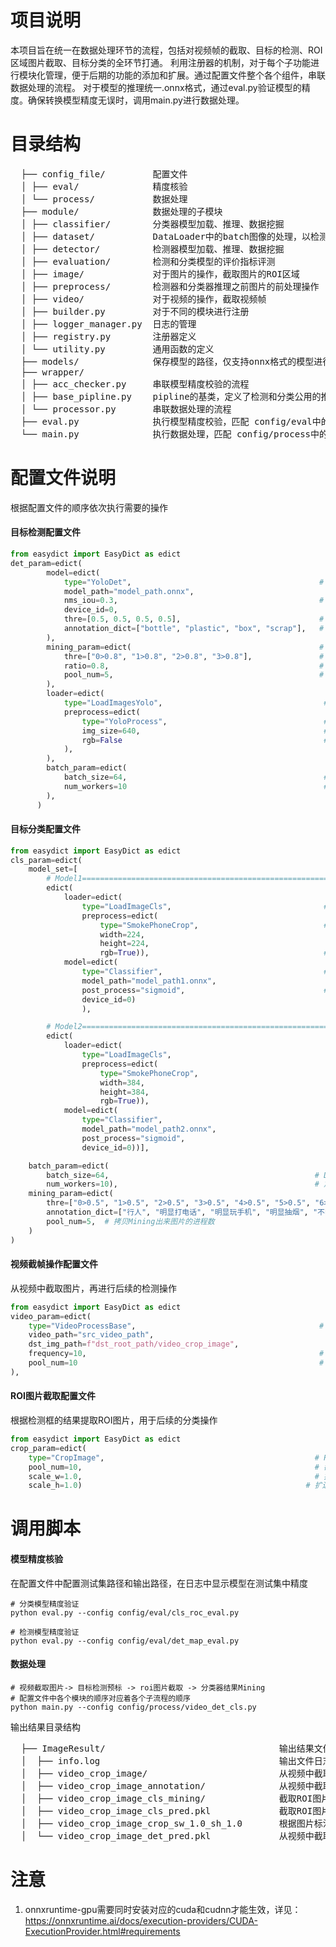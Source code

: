 # 项目说明
  本项目旨在统一在数据处理环节的流程，包括对视频帧的截取、目标的检测、ROI区域图片截取、目标分类的全环节打通。
  利用注册器的机制，对于每个子功能进行模块化管理，便于后期的功能的添加和扩展。通过配置文件整个各个组件，串联数据处理的流程。
  对于模型的推理统一.onnx格式，通过eval.py验证模型的精度。确保转换模型精度无误时，调用main.py进行数据处理。

# 目录结构
<pre>
  ├── config_file/         配置文件    
  │ ├── eval/              精度核验  
  │ └── process/           数据处理  
  ├── module/              数据处理的子模块  
  │ ├── classifier/        分类器模型加载、推理、数据挖掘
  │ ├── dataset/           DataLoader中的batch图像的处理，以检测和分类区分
  │ ├── detector/          检测器模型加载、推理、数据挖掘
  │ ├── evaluation/        检测和分类模型的评价指标评测
  │ ├── image/             对于图片的操作，截取图片的ROI区域
  │ ├── preprocess/        检测器和分类器推理之前图片的前处理操作
  │ ├── video/             对于视频的操作，截取视频帧
  │ ├── builder.py         对于不同的模块进行注册
  │ ├── logger_manager.py  日志的管理
  │ ├── registry.py        注册器定义
  │ └── utility.py         通用函数的定义
  ├── models/              保存模型的路径，仅支持onnx格式的模型进行推理
  ├── wrapper/
  │ ├── acc_checker.py     串联模型精度校验的流程
  │ ├── base_pipline.py    pipline的基类，定义了检测和分类公用的推理部分
  │ └── processor.py       串联数据处理的流程
  ├── eval.py              执行模型精度校验，匹配 config/eval中的配置文件
  └── main.py              执行数据处理，匹配 config/process中的配置文件
</pre>

# 配置文件说明
根据配置文件的顺序依次执行需要的操作  
#### 目标检测配置文件
```python
from easydict import EasyDict as edict    
det_param=edict(
        model=edict(
            type="YoloDet",                                          # 检测器类名，初始化相应的检测器类
            model_path="model_path.onnx",
            nms_iou=0.3,                                             # 目标检测nms阶段的iou
            device_id=0,
            thre=[0.5, 0.5, 0.5, 0.5],                               # 对应多个类别的阈值，选取大于阈值的结果保存；如果阈值为单个float类型，则自动扩展到所有类别
            annotation_dict=["bottle", "plastic", "box", "scrap"],   # 对应多个类别对应的名称，对应预标注类名
        ),
        mining_param=edict(                                          # 若不配置此参数则不进行Mining      
            thre=["0>0.8", "1>0.8", "2>0.8", "3>0.8"],               # 设置每个类别的Mining条件，注意model.thre的检测参数为默认大于阈值的结果
            ratio=0.8,                                               # 每张图片里某个类别满足条件的比例大于等于ratio的情况下筛选图片
            pool_num=5,                                              # 拷贝Mining图片的进程数
        ),
        loader=edict(
            type="LoadImagesYolo",                                    # 检测图片处理类名
            preprocess=edict(          
                type="YoloProcess",                                   # 数据预处理方法，在module/preprocess/det_yolo_input.py中定义
                img_size=640,                                         # 检测图片的尺寸
                rgb=False                                             # True=rgb， False=bgr
            ),
        ),
        batch_param=edict(
            batch_size=64,                                            # DataLoader的batch_size
            num_workers=10                                            # 加载数据的线程数
        ),
      )
```

#### 目标分类配置文件
```python
from easydict import EasyDict as edict  
cls_param=edict(
    model_set=[
        # Model1=======================================================
        edict(
            loader=edict(
                type="LoadImageCls",                                  # 分类图片处理类名
                preprocess=edict(
                    type="SmokePhoneCrop",                            # 数据预处理方法，在module/preprocess/cls_input.py中扩展定义
                    width=224,
                    height=224,
                    rgb=True)),                                       # True=rgb， False=bgr
            model=edict(
                type="Classifier",                                    # 分类器类名，初始化相应的分类器类
                model_path="model_path1.onnx",
                post_process="sigmoid",                               # 后处理分类 "sigmoid", "softmax", 默认None不需要后处理操作
                device_id=0)
                ),

        # Model2=======================================================
        edict(
            loader=edict(
                type="LoadImageCls",
                preprocess=edict(
                    type="SmokePhoneCrop",
                    width=384,
                    height=384,
                    rgb=True)),
            model=edict(
                type="Classifier",
                model_path="model_path2.onnx",
                post_process="sigmoid",
                device_id=0))],

    batch_param=edict(
        batch_size=64,                                              # DataLoader的batch_size
        num_workers=10),                                            # 加载数据的线程数
    mining_param=edict(
        thre=["0>0.5", "1>0.5", "2>0.5", "3>0.5", "4>0.5", "5>0.5", "6>0.5"],  # 根据类别Minig不同阈值下图片
        annotation_dict=["行人", "明显打电话", "明显玩手机", "明显抽烟", "不明显打电话", "不明显玩手机", "不明显抽烟"], # 每类代表的标签，若为None，默认使用类别的数字代替
        pool_num=5,  # 拷贝Mining出来图片的进程数
    )
)
```

#### 视频截帧操作配置文件
从视频中截取图片，再进行后续的检测操作
```python
from easydict import EasyDict as edict  
video_param=edict(
    type="VideoProcessBase",                                         # 视频处理类
    video_path="src_video_path",
    dst_img_path=f"dst_root_path/video_crop_image",
    frequency=10,                                                    # 每间隔多少帧截取一张图片
    pool_num=10                                                      # 处理视频的进程数
),
```


#### ROI图片截取配置文件
根据检测框的结果提取ROI图片，用于后续的分类操作
```python
from easydict import EasyDict as edict  
crop_param=edict(
    type="CropImage",                                               # ROI提取类               
    pool_num=10,                                                    # 截取进程数
    scale_w=1.0,                                                    # 扩边参数，宽变为原来的scale_w倍，
    scale_h=1.0)                                                  # 扩边参数，宽变为原来的scale_h倍，
```

# 调用脚本
#### 模型精度核验
在配置文件中配置测试集路径和输出路径，在日志中显示模型在测试集中精度
```shell
# 分类模型精度验证
python eval.py --config config/eval/cls_roc_eval.py

# 检测模型精度验证
python eval.py --config config/eval/det_map_eval.py
```
#### 数据处理
```shell
# 视频截取图片-> 目标检测预标 -> roi图片截取 -> 分类器结果Mining
# 配置文件中各个模块的顺序对应着各个子流程的顺序
python main.py --config config/process/video_det_cls.py
```
输出结果目录结构
<pre>
  ├── ImageResult/                                 输出结果文件夹    
  │  ├── info.log                                  输出文件日志
  │  ├── video_crop_image/                         从视频中截取的图片 
  │  ├── video_crop_image_annotation/              从视频中截取的图片标注
  │  ├── video_crop_image_cls_mining/              截取ROI图片过分类模型Mining的图片结果
  │  ├── video_crop_image_cls_pred.pkl             截取ROI图片过分类的中间结果，如果存在则直接读取，不再重复检测
  │  ├── video_crop_image_crop_sw_1.0_sh_1.0       根据图片标注截取ROI图片
  │  └── video_crop_image_det_pred.pkl             从视频中截取的图片标注的中间结果，如果存在则直接读取，不再重复检测
</pre>


# 注意
1. onnxruntime-gpu需要同时安装对应的cuda和cudnn才能生效，详见：https://onnxruntime.ai/docs/execution-providers/CUDA-ExecutionProvider.html#requirements



